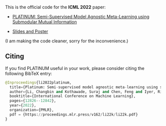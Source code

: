 This is the official code for the **ICML 2022** paper: 

- [PLATINUM: Semi-Supervised Model Agnostic Meta-Learning using Submodular Mutual Information](https://proceedings.mlr.press/v162/li22k.html)

- [Slides and Poster](https://icml.cc/virtual/2022/poster/18231)


(I am making the code cleaner, sorry for the inconvenience.)


## Citing
If you find PLATINUM useful in your work, please consider citing the following BibTeX entry:
```python
@Inproceedings{li2022platinum,
  title={Platinum: Semi-supervised model agnostic meta-learning using submodular mutual information},
  author={Li, Changbin and Kothawade, Suraj and Chen, Feng and Iyer, Rishabh},
  booktitle={International Conference on Machine Learning},
  pages={12826--12842},
  year={2022},
  organization={PMLR},
  pdf = {https://proceedings.mlr.press/v162/li22k/li22k.pdf}
}

```
